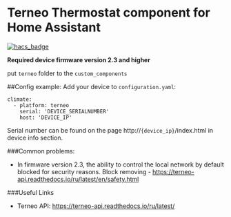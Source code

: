 # Terneo Thermostat component for Home Assistant
[![hacs_badge](https://img.shields.io/badge/HACS-Custom-orange.svg)](https://github.com/custom-components/hacs)

**Required device firmware version 2.3 and higher**

put `terneo` folder to the `custom_components`

##Config example:
Add your device to `configuration.yaml`:
```
climate:
  - platform: terneo
    serial: 'DEVICE_SERIALNUMBER'
    host: 'DEVICE_IP'
```
Serial number can be found on the page  http://`{device_ip}`/index.html in device info section.

###Common problems:
* In firmware version 2.3, the ability to control the local network by default blocked for security reasons.
Block removing - https://terneo-api.readthedocs.io/ru/latest/en/safety.html

###Useful Links
* Terneo API: https://terneo-api.readthedocs.io/ru/latest/